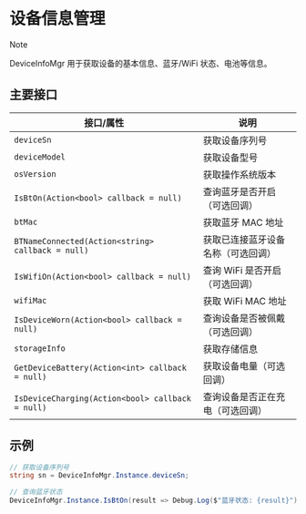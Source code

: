 # 设备信息管理

> [!note]
>
> DeviceInfoMgr 用于获取设备的基本信息、蓝牙/WiFi 状态、电池等信息。

## 主要接口

| 接口/属性                                         | 说明                               |
| ------------------------------------------------- | ---------------------------------- |
| `deviceSn`                                        | 获取设备序列号                     |
| `deviceModel`                                     | 获取设备型号                       |
| `osVersion`                                       | 获取操作系统版本                   |
| `IsBtOn(Action<bool> callback = null)`            | 查询蓝牙是否开启（可选回调）       |
| `btMac`                                           | 获取蓝牙 MAC 地址                  |
| `BTNameConnected(Action<string> callback = null)` | 获取已连接蓝牙设备名称（可选回调） |
| `IsWifiOn(Action<bool> callback = null)`          | 查询 WiFi 是否开启（可选回调）     |
| `wifiMac`                                         | 获取 WiFi MAC 地址                 |
| `IsDeviceWorn(Action<bool> callback = null)`      | 查询设备是否被佩戴（可选回调）     |
| `storageInfo`                                     | 获取存储信息                       |
| `GetDeviceBattery(Action<int> callback = null)`   | 获取设备电量（可选回调）           |
| `IsDeviceCharging(Action<bool> callback = null)`  | 查询设备是否正在充电（可选回调）   |

## 示例

```csharp
// 获取设备序列号
string sn = DeviceInfoMgr.Instance.deviceSn;

// 查询蓝牙状态
DeviceInfoMgr.Instance.IsBtOn(result => Debug.Log($"蓝牙状态: {result}"));
```
